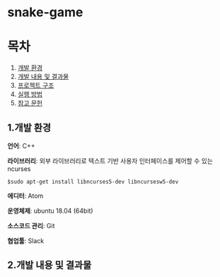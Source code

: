 # snake-game


# 목차
1. [개발&nbsp;환경](#1.개발-환경)
2. [개발&nbsp;내용&nbsp;및&nbsp;결과물](#2.개발-내용-및-결과물)
3. [프로젝트&nbsp;구조](#3.프로젝트-구조)
4. [실행 방법](#4.실행-방법)
5. [참고 문헌](#4.참고-문헌)



## 1.개발&nbsp;환경
**언어**: C++

**라이브러리**: 외부 라이브러리로 텍스트 기반 사용자 인터페이스를 제어할 수 있는 ncurses

```
$sudo apt-get install libncurses5-dev libncursesw5-dev 
```



**에디터**: Atom

**운영체제**: ubuntu 18.04 (64bit)

**소스코드 관리**: Git

**협업툴**: Slack


## 2.개발&nbsp;내용&nbsp;및&nbsp;결과물
